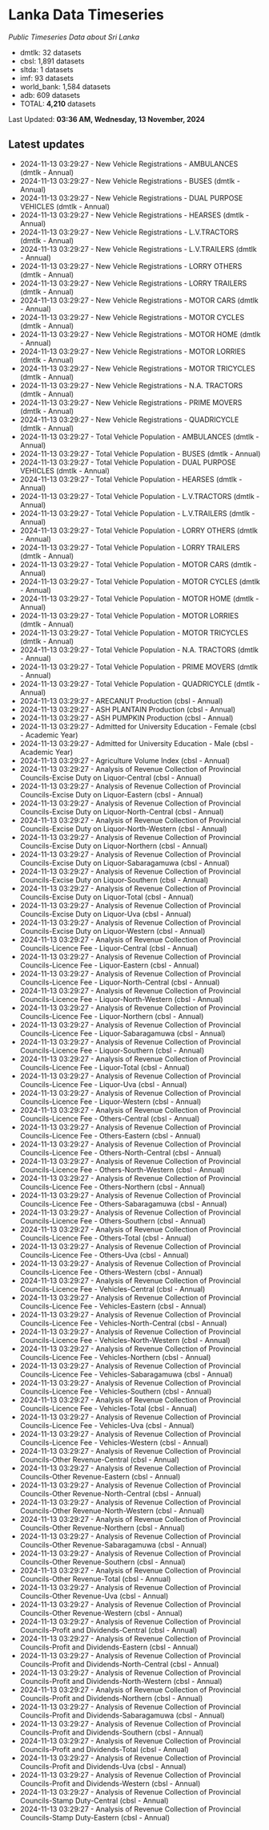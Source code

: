 # Lanka Data Timeseries
*Public Timeseries Data about Sri Lanka*

* dmtlk: 32 datasets
* cbsl: 1,891 datasets
* sltda: 1 datasets
* imf: 93 datasets
* world_bank: 1,584 datasets
* adb: 609 datasets
* TOTAL: **4,210** datasets

Last Updated: **03:36 AM, Wednesday, 13 November, 2024**

## Latest updates

* 2024-11-13 03:29:27 - New Vehicle Registrations - AMBULANCES (dmtlk - Annual)
* 2024-11-13 03:29:27 - New Vehicle Registrations - BUSES (dmtlk - Annual)
* 2024-11-13 03:29:27 - New Vehicle Registrations - DUAL PURPOSE VEHICLES (dmtlk - Annual)
* 2024-11-13 03:29:27 - New Vehicle Registrations - HEARSES (dmtlk - Annual)
* 2024-11-13 03:29:27 - New Vehicle Registrations - L.V.TRACTORS (dmtlk - Annual)
* 2024-11-13 03:29:27 - New Vehicle Registrations - L.V.TRAILERS (dmtlk - Annual)
* 2024-11-13 03:29:27 - New Vehicle Registrations - LORRY OTHERS (dmtlk - Annual)
* 2024-11-13 03:29:27 - New Vehicle Registrations - LORRY TRAILERS (dmtlk - Annual)
* 2024-11-13 03:29:27 - New Vehicle Registrations - MOTOR CARS (dmtlk - Annual)
* 2024-11-13 03:29:27 - New Vehicle Registrations - MOTOR CYCLES (dmtlk - Annual)
* 2024-11-13 03:29:27 - New Vehicle Registrations - MOTOR HOME (dmtlk - Annual)
* 2024-11-13 03:29:27 - New Vehicle Registrations - MOTOR LORRIES (dmtlk - Annual)
* 2024-11-13 03:29:27 - New Vehicle Registrations - MOTOR TRICYCLES (dmtlk - Annual)
* 2024-11-13 03:29:27 - New Vehicle Registrations - N.A. TRACTORS (dmtlk - Annual)
* 2024-11-13 03:29:27 - New Vehicle Registrations - PRIME MOVERS (dmtlk - Annual)
* 2024-11-13 03:29:27 - New Vehicle Registrations - QUADRICYCLE (dmtlk - Annual)
* 2024-11-13 03:29:27 - Total Vehicle Population - AMBULANCES (dmtlk - Annual)
* 2024-11-13 03:29:27 - Total Vehicle Population - BUSES (dmtlk - Annual)
* 2024-11-13 03:29:27 - Total Vehicle Population - DUAL PURPOSE VEHICLES (dmtlk - Annual)
* 2024-11-13 03:29:27 - Total Vehicle Population - HEARSES (dmtlk - Annual)
* 2024-11-13 03:29:27 - Total Vehicle Population - L.V.TRACTORS (dmtlk - Annual)
* 2024-11-13 03:29:27 - Total Vehicle Population - L.V.TRAILERS (dmtlk - Annual)
* 2024-11-13 03:29:27 - Total Vehicle Population - LORRY OTHERS (dmtlk - Annual)
* 2024-11-13 03:29:27 - Total Vehicle Population - LORRY TRAILERS (dmtlk - Annual)
* 2024-11-13 03:29:27 - Total Vehicle Population - MOTOR CARS (dmtlk - Annual)
* 2024-11-13 03:29:27 - Total Vehicle Population - MOTOR CYCLES (dmtlk - Annual)
* 2024-11-13 03:29:27 - Total Vehicle Population - MOTOR HOME (dmtlk - Annual)
* 2024-11-13 03:29:27 - Total Vehicle Population - MOTOR LORRIES (dmtlk - Annual)
* 2024-11-13 03:29:27 - Total Vehicle Population - MOTOR TRICYCLES (dmtlk - Annual)
* 2024-11-13 03:29:27 - Total Vehicle Population - N.A. TRACTORS (dmtlk - Annual)
* 2024-11-13 03:29:27 - Total Vehicle Population - PRIME MOVERS (dmtlk - Annual)
* 2024-11-13 03:29:27 - Total Vehicle Population - QUADRICYCLE (dmtlk - Annual)
* 2024-11-13 03:29:27 - ARECANUT Production (cbsl - Annual)
* 2024-11-13 03:29:27 - ASH PLANTAIN Production (cbsl - Annual)
* 2024-11-13 03:29:27 - ASH PUMPKIN Production (cbsl - Annual)
* 2024-11-13 03:29:27 - Admitted for University Education - Female (cbsl - Academic Year)
* 2024-11-13 03:29:27 - Admitted for University Education - Male (cbsl - Academic Year)
* 2024-11-13 03:29:27 - Agriculture Volume Index (cbsl - Annual)
* 2024-11-13 03:29:27 - Analysis of Revenue Collection of Provincial Councils-Excise Duty on Liquor-Central (cbsl - Annual)
* 2024-11-13 03:29:27 - Analysis of Revenue Collection of Provincial Councils-Excise Duty on Liquor-Eastern (cbsl - Annual)
* 2024-11-13 03:29:27 - Analysis of Revenue Collection of Provincial Councils-Excise Duty on Liquor-North-Central (cbsl - Annual)
* 2024-11-13 03:29:27 - Analysis of Revenue Collection of Provincial Councils-Excise Duty on Liquor-North-Western (cbsl - Annual)
* 2024-11-13 03:29:27 - Analysis of Revenue Collection of Provincial Councils-Excise Duty on Liquor-Northern (cbsl - Annual)
* 2024-11-13 03:29:27 - Analysis of Revenue Collection of Provincial Councils-Excise Duty on Liquor-Sabaragamuwa (cbsl - Annual)
* 2024-11-13 03:29:27 - Analysis of Revenue Collection of Provincial Councils-Excise Duty on Liquor-Southern (cbsl - Annual)
* 2024-11-13 03:29:27 - Analysis of Revenue Collection of Provincial Councils-Excise Duty on Liquor-Total (cbsl - Annual)
* 2024-11-13 03:29:27 - Analysis of Revenue Collection of Provincial Councils-Excise Duty on Liquor-Uva (cbsl - Annual)
* 2024-11-13 03:29:27 - Analysis of Revenue Collection of Provincial Councils-Excise Duty on Liquor-Western (cbsl - Annual)
* 2024-11-13 03:29:27 - Analysis of Revenue Collection of Provincial Councils-Licence Fee - Liquor-Central (cbsl - Annual)
* 2024-11-13 03:29:27 - Analysis of Revenue Collection of Provincial Councils-Licence Fee - Liquor-Eastern (cbsl - Annual)
* 2024-11-13 03:29:27 - Analysis of Revenue Collection of Provincial Councils-Licence Fee - Liquor-North-Central (cbsl - Annual)
* 2024-11-13 03:29:27 - Analysis of Revenue Collection of Provincial Councils-Licence Fee - Liquor-North-Western (cbsl - Annual)
* 2024-11-13 03:29:27 - Analysis of Revenue Collection of Provincial Councils-Licence Fee - Liquor-Northern (cbsl - Annual)
* 2024-11-13 03:29:27 - Analysis of Revenue Collection of Provincial Councils-Licence Fee - Liquor-Sabaragamuwa (cbsl - Annual)
* 2024-11-13 03:29:27 - Analysis of Revenue Collection of Provincial Councils-Licence Fee - Liquor-Southern (cbsl - Annual)
* 2024-11-13 03:29:27 - Analysis of Revenue Collection of Provincial Councils-Licence Fee - Liquor-Total (cbsl - Annual)
* 2024-11-13 03:29:27 - Analysis of Revenue Collection of Provincial Councils-Licence Fee - Liquor-Uva (cbsl - Annual)
* 2024-11-13 03:29:27 - Analysis of Revenue Collection of Provincial Councils-Licence Fee - Liquor-Western (cbsl - Annual)
* 2024-11-13 03:29:27 - Analysis of Revenue Collection of Provincial Councils-Licence Fee - Others-Central (cbsl - Annual)
* 2024-11-13 03:29:27 - Analysis of Revenue Collection of Provincial Councils-Licence Fee - Others-Eastern (cbsl - Annual)
* 2024-11-13 03:29:27 - Analysis of Revenue Collection of Provincial Councils-Licence Fee - Others-North-Central (cbsl - Annual)
* 2024-11-13 03:29:27 - Analysis of Revenue Collection of Provincial Councils-Licence Fee - Others-North-Western (cbsl - Annual)
* 2024-11-13 03:29:27 - Analysis of Revenue Collection of Provincial Councils-Licence Fee - Others-Northern (cbsl - Annual)
* 2024-11-13 03:29:27 - Analysis of Revenue Collection of Provincial Councils-Licence Fee - Others-Sabaragamuwa (cbsl - Annual)
* 2024-11-13 03:29:27 - Analysis of Revenue Collection of Provincial Councils-Licence Fee - Others-Southern (cbsl - Annual)
* 2024-11-13 03:29:27 - Analysis of Revenue Collection of Provincial Councils-Licence Fee - Others-Total (cbsl - Annual)
* 2024-11-13 03:29:27 - Analysis of Revenue Collection of Provincial Councils-Licence Fee - Others-Uva (cbsl - Annual)
* 2024-11-13 03:29:27 - Analysis of Revenue Collection of Provincial Councils-Licence Fee - Others-Western (cbsl - Annual)
* 2024-11-13 03:29:27 - Analysis of Revenue Collection of Provincial Councils-Licence Fee - Vehicles-Central (cbsl - Annual)
* 2024-11-13 03:29:27 - Analysis of Revenue Collection of Provincial Councils-Licence Fee - Vehicles-Eastern (cbsl - Annual)
* 2024-11-13 03:29:27 - Analysis of Revenue Collection of Provincial Councils-Licence Fee - Vehicles-North-Central (cbsl - Annual)
* 2024-11-13 03:29:27 - Analysis of Revenue Collection of Provincial Councils-Licence Fee - Vehicles-North-Western (cbsl - Annual)
* 2024-11-13 03:29:27 - Analysis of Revenue Collection of Provincial Councils-Licence Fee - Vehicles-Northern (cbsl - Annual)
* 2024-11-13 03:29:27 - Analysis of Revenue Collection of Provincial Councils-Licence Fee - Vehicles-Sabaragamuwa (cbsl - Annual)
* 2024-11-13 03:29:27 - Analysis of Revenue Collection of Provincial Councils-Licence Fee - Vehicles-Southern (cbsl - Annual)
* 2024-11-13 03:29:27 - Analysis of Revenue Collection of Provincial Councils-Licence Fee - Vehicles-Total (cbsl - Annual)
* 2024-11-13 03:29:27 - Analysis of Revenue Collection of Provincial Councils-Licence Fee - Vehicles-Uva (cbsl - Annual)
* 2024-11-13 03:29:27 - Analysis of Revenue Collection of Provincial Councils-Licence Fee - Vehicles-Western (cbsl - Annual)
* 2024-11-13 03:29:27 - Analysis of Revenue Collection of Provincial Councils-Other Revenue-Central (cbsl - Annual)
* 2024-11-13 03:29:27 - Analysis of Revenue Collection of Provincial Councils-Other Revenue-Eastern (cbsl - Annual)
* 2024-11-13 03:29:27 - Analysis of Revenue Collection of Provincial Councils-Other Revenue-North-Central (cbsl - Annual)
* 2024-11-13 03:29:27 - Analysis of Revenue Collection of Provincial Councils-Other Revenue-North-Western (cbsl - Annual)
* 2024-11-13 03:29:27 - Analysis of Revenue Collection of Provincial Councils-Other Revenue-Northern (cbsl - Annual)
* 2024-11-13 03:29:27 - Analysis of Revenue Collection of Provincial Councils-Other Revenue-Sabaragamuwa (cbsl - Annual)
* 2024-11-13 03:29:27 - Analysis of Revenue Collection of Provincial Councils-Other Revenue-Southern (cbsl - Annual)
* 2024-11-13 03:29:27 - Analysis of Revenue Collection of Provincial Councils-Other Revenue-Total (cbsl - Annual)
* 2024-11-13 03:29:27 - Analysis of Revenue Collection of Provincial Councils-Other Revenue-Uva (cbsl - Annual)
* 2024-11-13 03:29:27 - Analysis of Revenue Collection of Provincial Councils-Other Revenue-Western (cbsl - Annual)
* 2024-11-13 03:29:27 - Analysis of Revenue Collection of Provincial Councils-Profit and Dividends-Central (cbsl - Annual)
* 2024-11-13 03:29:27 - Analysis of Revenue Collection of Provincial Councils-Profit and Dividends-Eastern (cbsl - Annual)
* 2024-11-13 03:29:27 - Analysis of Revenue Collection of Provincial Councils-Profit and Dividends-North-Central (cbsl - Annual)
* 2024-11-13 03:29:27 - Analysis of Revenue Collection of Provincial Councils-Profit and Dividends-North-Western (cbsl - Annual)
* 2024-11-13 03:29:27 - Analysis of Revenue Collection of Provincial Councils-Profit and Dividends-Northern (cbsl - Annual)
* 2024-11-13 03:29:27 - Analysis of Revenue Collection of Provincial Councils-Profit and Dividends-Sabaragamuwa (cbsl - Annual)
* 2024-11-13 03:29:27 - Analysis of Revenue Collection of Provincial Councils-Profit and Dividends-Southern (cbsl - Annual)
* 2024-11-13 03:29:27 - Analysis of Revenue Collection of Provincial Councils-Profit and Dividends-Total (cbsl - Annual)
* 2024-11-13 03:29:27 - Analysis of Revenue Collection of Provincial Councils-Profit and Dividends-Uva (cbsl - Annual)
* 2024-11-13 03:29:27 - Analysis of Revenue Collection of Provincial Councils-Profit and Dividends-Western (cbsl - Annual)
* 2024-11-13 03:29:27 - Analysis of Revenue Collection of Provincial Councils-Stamp Duty-Central (cbsl - Annual)
* 2024-11-13 03:29:27 - Analysis of Revenue Collection of Provincial Councils-Stamp Duty-Eastern (cbsl - Annual)